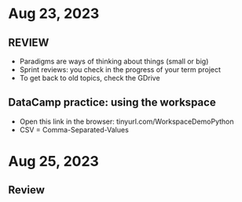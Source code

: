 # Aug 23, 2023

## REVIEW

- Paradigms are ways of thinking about things (small or big)
- Sprint reviews: you check in the progress of your term project
- To get back to old topics, check the GDrive

## DataCamp practice: using the workspace

- Open this link in the browser: tinyurl.com/WorkspaceDemoPython
- CSV = Comma-Separated-Values

# Aug 25, 2023

## Review

